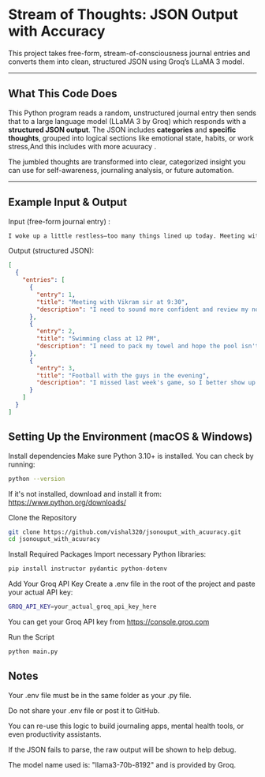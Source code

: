 # Stream of Thoughts: JSON Output with Accuracy

This project takes free-form, stream-of-consciousness journal entries and converts them into clean, structured JSON using Groq’s LLaMA 3 model.

---

## What This Code Does

This Python program reads a random, unstructured journal entry  then sends that to a large language model (LLaMA 3 by Groq) which responds with a **structured JSON output**. The JSON includes **categories** and **specific thoughts**, grouped into logical sections like emotional state, habits, or work stress,And this includes with more acuuracy .

The jumbled thoughts are transformed into clear, categorized insight you can use for self-awareness, journaling analysis, or future automation.

---

## Example Input & Output

Input (free-form journal entry) :
```bash
I woke up a little restless—too many things lined up today. Meeting with Vikram sir at 9:30 sharp... I need to sound more confident this time. Should I review my notes again? It’s supposed to end by 10:25, but what if it runs late? I’ll barely have time to breathe before swimming class at 12. I haven’t packed my towel yet—ugh. Hope the pool isn’t too cold today. Lunch is set though—Thalapakattu! I’ve been craving that biryani all week. Maybe I’ll treat myself to a dessert too. Later in the evening, football with the guys—I missed last week’s game, so I better show up today. I should stretch properly this time—my ankle still remembers that rough tackle from last month. So many moving pieces, but it’ll be a good day if I just pace myself. Just need to get through that first meeting without zoning out.
```
Output (structured JSON):

```json
[
  {
    "entries": [
      {
        "entry": 1,
        "title": "Meeting with Vikram sir at 9:30",
        "description": "I need to sound more confident and review my notes again to ensure the meeting goes smoothly and ends on time at 10:25."
      },
      {
        "entry": 2,
        "title": "Swimming class at 12 PM",
        "description": "I need to pack my towel and hope the pool isn't too cold, but I'm looking forward to lunch at Thalapakattu afterwards."
      },
      {
        "entry": 3,
        "title": "Football with the guys in the evening",
        "description": "I missed last week's game, so I better show up today and stretch properly to avoid another ankle injury from a rough tackle."
      }
    ]
  }
]
```
## Setting Up the Environment (macOS & Windows)
Install dependencies
Make sure Python 3.10+ is installed. You can check by running:

```bash
python --version
```
If it's not installed, download and install it from:
https://www.python.org/downloads/

Clone the Repository
```bash
git clone https://github.com/vishal320/jsonouput_with_acuuracy.git
cd jsonouput_with_acuuracy
```

Install Required Packages
Import necessary Python libraries:

```bash
pip install instructor pydantic python-dotenv
```
Add Your Groq API Key
Create a .env file in the root of the project and paste your actual API key:

```bash
GROQ_API_KEY=your_actual_groq_api_key_here
```
You can get your Groq API key from https://console.groq.com

Run the Script
```bash
python main.py
```
## Notes 
Your .env file must be in the same folder as your .py file.

Do not share your .env file or post it to GitHub.

You can re-use this logic to build journaling apps, mental health tools, or even productivity assistants.

If the JSON fails to parse, the raw output will be shown to help debug.

The model name used is: "llama3-70b-8192" and is provided by Groq.





